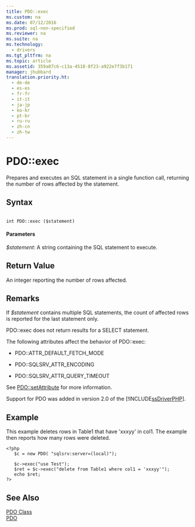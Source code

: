 ```yaml
---
title: PDO::exec
ms.custom: na
ms.date: 07/12/2016
ms.prod: sql-non-specified
ms.reviewer: na
ms.suite: na
ms.technology: 
  - drivers
ms.tgt_pltfrm: na
ms.topic: article
ms.assetid: 359a87c6-c13a-4518-8f23-a922e7f3b171
manager: jhubbard
translation.priority.ht: 
  - de-de
  - es-es
  - fr-fr
  - it-it
  - ja-jp
  - ko-kr
  - pt-br
  - ru-ru
  - zh-cn
  - zh-tw
---
```

# PDO::exec
Prepares and executes an SQL statement in a single function call, returning the number of rows affected by the statement.  
  
## Syntax  
  
```  
  
int PDO::exec ($statement)  
```  
  
#### Parameters  
*$statement*: A string containing the SQL statement to execute.  
  
## Return Value  
An integer reporting the number of rows affected.  
  
## Remarks  
If *$statement* contains multiple SQL statements, the count of affected rows is reported for the last statement only.  
  
PDO::exec does not return results for a SELECT statement.  
  
The following attributes affect the behavior of PDO::exec:  
  
-   PDO::ATTR\_DEFAULT\_FETCH\_MODE  
  
-   PDO::SQLSRV\_ATTR\_ENCODING  
  
-   PDO::SQLSRV\_ATTR\_QUERY\_TIMEOUT  
  
See [PDO::setAttribute](../Topic/PDO::setAttribute.md) for more information.  
  
Support for PDO was added in version 2.0 of the [!INCLUDE[ssDriverPHP](../content/includes/ssDriverPHP_md.md)].  
  
## Example  
This example deletes rows in Table1 that have 'xxxyy' in col1. The example then reports how many rows were deleted.  
  
```  
<?php  
   $c = new PDO( "sqlsrv:server=(local)");  
  
   $c->exec("use Test");  
   $ret = $c->exec("delete from Table1 where col1 = 'xxxyy'");  
   echo $ret;  
?>  
```  
  
## See Also  
[PDO Class](../content/PDO-Class.md)  
[PDO](http://go.microsoft.com/fwlink/?LinkID=187441)  
  
